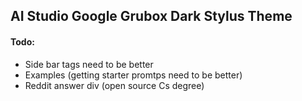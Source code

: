 
## AI Studio Google Grubox Dark Stylus Theme 




























#### Todo: 
- Side bar tags need to be better 
- Examples (getting starter promtps need to be better) 
- Reddit answer div  (open source Cs degree)
